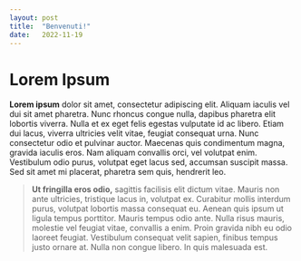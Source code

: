 ```yaml
---
layout: post
title:  "Benvenuti!"
date:   2022-11-19
---
```


# Lorem Ipsum

**Lorem ipsum** dolor sit amet, consectetur adipiscing elit. Aliquam iaculis vel dui sit amet pharetra. Nunc rhoncus congue nulla, dapibus pharetra elit lobortis viverra. Nulla et ex eget felis egestas vulputate id ac libero. Etiam dui lacus, viverra ultricies velit vitae, feugiat consequat urna. Nunc consectetur odio et pulvinar auctor. Maecenas quis condimentum magna, gravida iaculis eros. Nam aliquam convallis orci, vel volutpat enim. Vestibulum odio purus, volutpat eget lacus sed, accumsan suscipit massa. Sed sit amet mi placerat, pharetra sem quis, hendrerit leo.

> __Ut fringilla eros odio,__ sagittis facilisis elit dictum vitae. Mauris non ante ultricies, tristique lacus in, volutpat ex. Curabitur mollis interdum purus, volutpat lobortis massa consequat eu. Aenean quis ipsum ut ligula tempus porttitor. Mauris tempus odio ante. Nulla risus mauris, molestie vel feugiat vitae, convallis a enim. Proin gravida nibh eu odio laoreet feugiat. Vestibulum consequat velit sapien, finibus tempus justo ornare at. Nulla non congue libero. In quis malesuada est.



